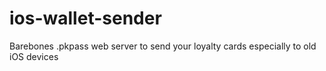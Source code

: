 # ios-wallet-sender
Barebones .pkpass web server to send your loyalty cards especially to old iOS devices
